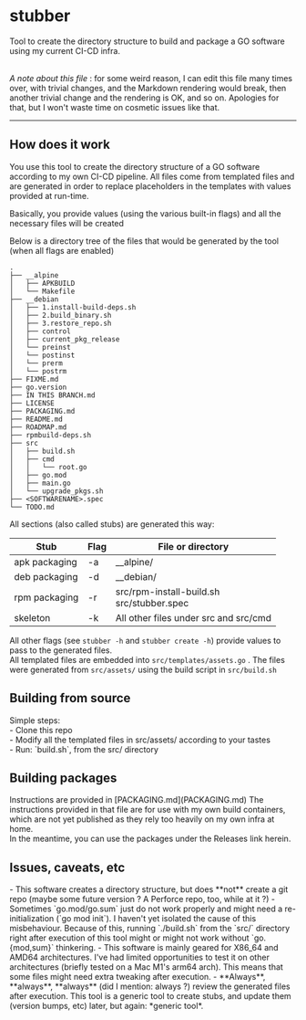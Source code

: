 <H1>stubber</H1>

Tool to create the directory structure to build and package a GO software using my current CI-CD infra.
<br><br>

*A note about this file* : for some weird reason, I can edit this file many times over, with trivial changes, and the Markdown rendering would break, then another trivial change and the rendering is OK, and so on. Apologies for that, but I won't waste time on cosmetic issues like that.
____

<H2>How does it work</H2>
You use this tool to create the directory structure of a GO software according to my own CI-CD pipeline.
All files come from templated files and are generated in order to replace placeholders in the templates with values provided at run-time.

Basically, you provide values (using the various built-in flags) and all the necessary files will be created

Below is a directory tree of the files that would be generated by the tool (when all flags are enabled)
```
.
├── __alpine
│   ├── APKBUILD
│   └── Makefile
├── __debian
│   ├── 1.install-build-deps.sh
│   ├── 2.build_binary.sh
│   ├── 3.restore_repo.sh
│   ├── control
│   ├── current_pkg_release
│   └── preinst
│   └── postinst
│   └── prerm
│   └── postrm
├── FIXME.md
├── go.version
├── IN THIS BRANCH.md
├── LICENSE
├── PACKAGING.md
├── README.md
├── ROADMAP.md
├── rpmbuild-deps.sh
├── src
│   ├── build.sh
│   ├── cmd
│   │   └── root.go
│   ├── go.mod
│   ├── main.go
│   └── upgrade_pkgs.sh
├── <SOFTWARENAME>.spec
└── TODO.md
```

All sections (also called stubs) are generated this way:

| Stub          | Flag | File or directory                             |
|---------------|------|-----------------------------------------------|
| apk packaging | -a   | __alpine/                                     |
| deb packaging | -d   | __debian/                                     |
| rpm packaging | -r   | src/rpm-install-build.sh<br/>src/stubber.spec |
| skeleton      | -k   | All other files under src and src/cmd         |

All other flags (see `stubber -h` and `stubber create -h`) provide values to pass to the generated files.<br>
All templated files are embedded into `src/templates/assets.go` . The files were generated from `src/assets/` using the build script in `src/build.sh`

<H2>Building from source</H2>
Simple steps:<br>
- Clone this repo<br>
- Modify all the templated files in src/assets/ according to your tastes<br>
- Run: `build.sh`, from the src/ directory<br>

<H2>Building packages</H2>
Instructions are provided in [PACKAGING.md](PACKAGING.md)
The instructions provided in that file are for use with my own build containers, which are not yet published as they rely too heavily on my own infra at home.<br>
In the meantime, you can use the packages under the Releases link herein.

<H2>Issues, caveats, etc</H2>
- This software creates a directory structure, but does **not** create a git repo (maybe some future version ? A Perforce repo, too, while at it ?)
- Sometimes `go.mod/go.sum` just do not work properly and might need a re-initialization (`go mod init`). I haven't yet isolated the cause of this misbehaviour. Because of this, running `./build.sh` from the `src/` directory right after execution of this tool might or might not work without `go.{mod,sum}` thinkering.
- This software is mainly geared for X86_64 and AMD64 architectures. I've had limited opportunities to test it on other architectures (briefly tested on a Mac M1's arm64 arch). This means that some files might need extra tweaking after execution.
- **Always**, **always**, **always** (did I mention: always ?) review the generated files after execution. This tool is a generic tool to create stubs, and update them (version bumps, etc) later, but again: *generic tool*.
